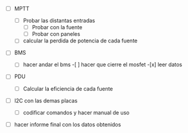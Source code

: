 - [ ] MPTT
  - [ ] Probar las distantas entradas
    - [ ] Probar con la fuente
    - [ ] Probar con paneles
  - [ ] calcular la perdida de potencia de cada fuente
- [ ] BMS
  - [ ] hacer andar el bms -[ ] hacer que cierre el mosfet -[x] leer datos
- [ ] PDU

  - [ ] Calcular la eficiencia de cada fuente

- [ ] I2C con las demas placas

  - [ ] codificar comandos y hacer manual de uso

- [ ] hacer informe final con los datos obtenidos
